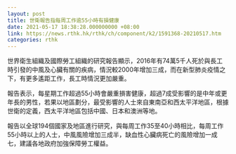 ```yaml
---
layout: post
title: 世衛報告指每周工作逾55小時有損健康
date: 2021-05-17 18:38:28.000000000 +08:00
link: https://news.rthk.hk/rthk/ch/component/k2/1591368-20210517.htm
categories: rthk
---
```


世界衛生組織及國際勞工組織的研究報告顯示，2016年有74萬5千人死於與長工時引發的中風及心臟有關的疾病，情況較2000年增加三成，而在新型肺炎疫情之下，有更多遙距工作，長工時情況更加嚴重。

報告表示，每星期工作超過55小時會嚴重損害健康，超過7成受影響的是中年或更年長的男性，若果以地區劃分，最受影響的人士來自東南亞和西太平洋地區，根據世衛的定義，西太平洋地區包括中國、日本和澳洲等地。

報告以全球194個國家及地區進行研究，與每周工作35至40小時相比，每周工作55小時以上的人士，中風風險增加三成半，缺血性心臟病死亡的風險增加一成七，建議各地政府加強保障勞工權益。
